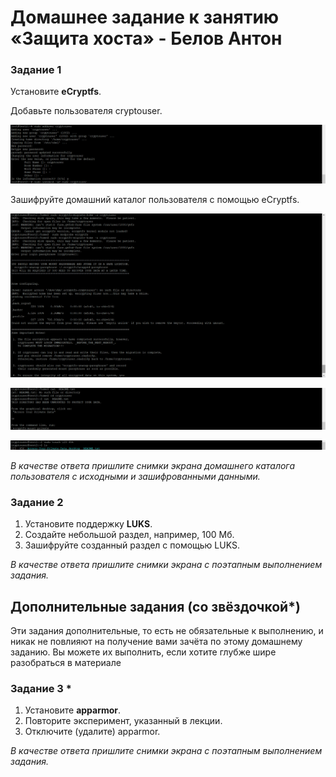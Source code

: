 # Домашнее задание к занятию  «Защита хоста» - Белов Антон


### Задание 1

 Установите **eCryptfs**.
 
 Добавьте пользователя cryptouser.
 
  ![1-1](./scrshts/13_2/tz_1.1.png)
  
 Зашифруйте домашний каталог пользователя с помощью eCryptfs.

  ![1-2](./scrshts/13_2/tz_1.2.png)

  ![1-3](./scrshts/13_2/tz_1.3.png)

  ![1-4](./scrshts/13_2/tz_1.4.png)

*В качестве ответа  пришлите снимки экрана домашнего каталога пользователя с исходными и зашифрованными данными.*  

### Задание 2

1. Установите поддержку **LUKS**.
2. Создайте небольшой раздел, например, 100 Мб.
3. Зашифруйте созданный раздел с помощью LUKS.

*В качестве ответа пришлите снимки экрана с поэтапным выполнением задания.*


## Дополнительные задания (со звёздочкой*)

Эти задания дополнительные, то есть не обязательные к выполнению, и никак не повлияют на получение вами зачёта по этому домашнему заданию. Вы можете их выполнить, если хотите глубже шире разобраться в материале

### Задание 3 *

1. Установите **apparmor**.
2. Повторите эксперимент, указанный в лекции.
3. Отключите (удалите) apparmor.


*В качестве ответа пришлите снимки экрана с поэтапным выполнением задания.*


